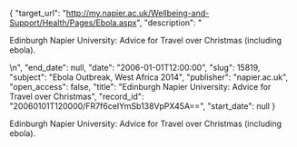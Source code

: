 {
  "target_url": "http://my.napier.ac.uk/Wellbeing-and-Support/Health/Pages/Ebola.aspx", 
  "description": "<p>Edinburgh Napier University: Advice for Travel over Christmas (including ebola).</p>\n", 
  "end_date": null, 
  "date": "2006-01-01T12:00:00", 
  "slug": 15819, 
  "subject": "Ebola Outbreak, West Africa 2014", 
  "publisher": "napier.ac.uk", 
  "open_access": false, 
  "title": "Edinburgh Napier University: Advice for Travel over Christmas", 
  "record_id": "20060101T120000/FR7f6ceIYmSb138VpPX45A==", 
  "start_date": null
}

<p>Edinburgh Napier University: Advice for Travel over Christmas (including ebola).</p>
